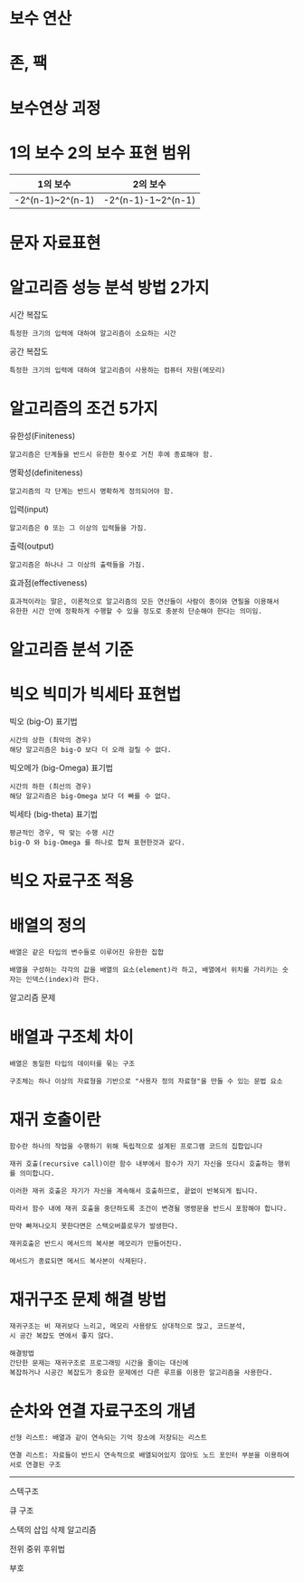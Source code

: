 # 보수 연산


# 존, 팩

# 보수연상 괴정

# 1의 보수 2의 보수 표현 범위

|1의 보수|2의 보수|
|---|---|
|-2^(n-1)~2^(n-1)|-2^(n-1)-1~2^(n-1)|

# 문자 자료표현



# 알고리즘 성능 분석 방법 2가지

시간 복잡도

    특정한 크기의 입력에 대하여 알고리즘이 소요하는 시간

공간 복잡도

    특정한 크기의 입력에 대하여 알고리즘이 사용하는 컴퓨터 자원(메모리)

# 알고리즘의 조건 5가지

유한성(Finiteness)

    알고리즘은 단계들을 반드시 유한한 횟수로 거친 후에 종료해야 함.

명확성(definiteness)

    알고리즘의 각 단계는 반드시 명확하게 정의되어야 함.

입력(input)

    알고리즘은 0 또는 그 이상의 입력들을 가짐.

출력(output)

    알고리즘은 하나나 그 이상의 출력들을 가짐.

효과점(effectiveness)

    효과적이라는 말은, 이론적으로 알고리즘의 모든 연산들이 사람이 종이와 연필을 이용해서 
    유한한 시간 안에 정확하게 수행할 수 있을 정도로 충분히 단순해야 한다는 의미임.


# 알고리즘 분석 기준


# 빅오 빅미가 빅세타 표현법

빅오 (big-O) 표기법

    시간의 상한 (최악의 경우)
    해당 알고리즘은 big-O 보다 더 오래 걸릴 수 없다.

 

빅오메가 (big-Omega) 표기법

    시간의 하한 (최선의 경우)
    해당 알고리즘은 big-Omega 보다 더 빠를 수 없다.

 

빅세타 (big-theta) 표기법

    평균적인 경우, 딱 맞는 수행 시간
    big-O 와 big-Omega 를 하나로 합쳐 표현한것과 같다. 





# 빅오 자료구조 적용


# 배열의 정의

    배열은 같은 타입의 변수들로 이루어진 유한한 집합

    배열을 구성하는 각각의 값을 배열의 요소(element)라 하고, 배열에서 위치를 가리키는 숫자는 인덱스(index)라 한다.


알고리즘 문제



# 배열과 구조체 차이

    배열은 동일한 타입의 데이터를 묶는 구조

    구조체는 하나 이상의 자료형을 기반으로 "사용자 정의 자료형"을 만들 수 있는 문법 요소


# 재귀 호출이란 

    함수란 하나의 작업을 수행하기 위해 독립적으로 설계된 프로그램 코드의 집합입니다

    재귀 호출(recursive call)이란 함수 내부에서 함수가 자기 자신을 또다시 호출하는 행위를 의미합니다.

    이러한 재귀 호출은 자기가 자신을 계속해서 호출하므로, 끝없이 반복되게 됩니다.

    따라서 함수 내에 재귀 호출을 중단하도록 조건이 변경될 명령문을 반드시 포함해야 합니다.

    만약 빠져나오지 못한다면은 스택오버플로우가 발생한다. 

    재귀호출은 반드시 메서드의 복사본 메모리가 만들어진다.
    
    메서드가 종료되면 메서드 복사본이 삭제된다.


# 재귀구조 문제 해결 방법

    재귀구조는 비 재귀보다 느리고, 메모리 사용량도 상대적으로 많고, 코드분석,
    시 공간 복잡도 면에서 좋지 않다.

    해결방법
    간단한 문제는 재귀구조로 프로그래밍 시간을 줄이는 대신에
    복잡하거나 시공간 복잡도가 중요한 문제에선 다른 루프를 이용한 알고리즘을 사용한다.


# 순차와 연결 자료구조의 개념

    선형 리스트: 배열과 같이 연속되는 기억 장소에 저장되는 리스트

    연결 리스트: 자료들이 반드시 연속적으로 배열되어있지 않아도 노드 포인터 부분을 이용하여 서로 연결된 구조



---


스텍구조

큐 구조

스텍의 삽입 삭제 알고리즘

전위 중위 후위법



부호

